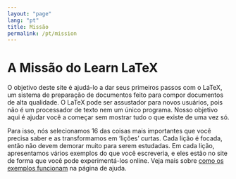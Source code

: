 ```yaml
---
layout: "page"
lang: "pt"
title: Missão
permalink: /pt/mission
---
```


# A Missão do Learn LaTeX

O objetivo deste site é ajudá-lo a dar seus primeiros passos com o LaTeX, um
sistema de preparação de documentos feito para compor documentos de alta
qualidade.  O LaTeX pode ser assustador para novos usuários, pois não é um
processador de texto nem um único programa.  Nosso objetivo aqui é ajudar você
a começar sem mostrar tudo o que existe de uma vez só.

Para isso, nós selecionamos 16 das coisas mais importantes que você precisa
saber e as transformamos em ‘lições’ curtas. Cada lição é focada, então não
devem demorar muito para serem estudadas. Em cada lição, apresentamos vários
exemplos do que você escreveria, e eles estão no site de forma que você pode
experimentá-los online.  Veja mais sobre
[como os exemplos funcionam](./help#examples) na página de ajuda.
